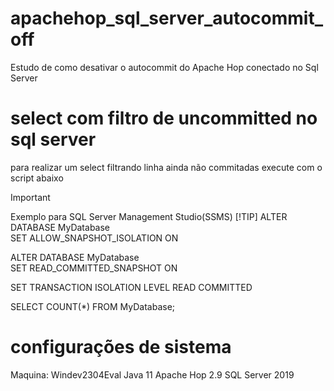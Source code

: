 # apachehop_sql_server_autocommit_off 
Estudo de como desativar o autocommit do Apache Hop conectado no Sql Server

# select com filtro de uncommitted no sql server
para realizar um select filtrando linha ainda não commitadas execute com o script abaixo

> [!IMPORTANT]
> Exemplo para SQL Server Management Studio(SSMS)
> [!TIP]
>ALTER DATABASE MyDatabase  
>SET ALLOW_SNAPSHOT_ISOLATION ON  
>  
>ALTER DATABASE MyDatabase  
>SET READ_COMMITTED_SNAPSHOT ON 
>
>SET TRANSACTION ISOLATION LEVEL READ COMMITTED
>
>SELECT COUNT(*) FROM MyDatabase;

# configurações de sistema
Maquina: Windev2304Eval
Java 11
Apache Hop 2.9
SQL Server 2019